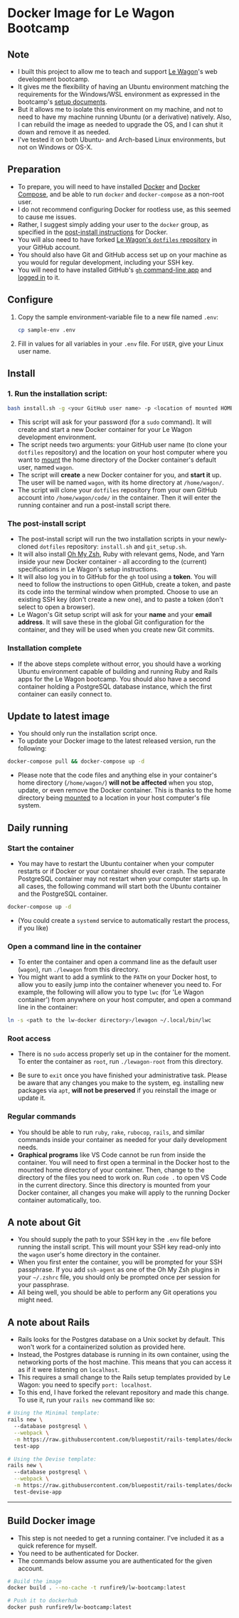 # Docker Image for Le Wagon Bootcamp
## Note
- I built this project to allow me to teach and support [Le Wagon](https://www.lewagon.com/)'s web development bootcamp.
- It gives me the flexibility of having an Ubuntu environment matching the requirements for the Windows/WSL environment as expressed in the bootcamp's [setup documents](https://github.com/lewagon/setup).
- But it allows me to isolate this environment on my machine, and not to need to have my machine running Ubuntu (or a derivative) natively. Also, I can rebuild the image as needed to upgrade the OS, and I can shut it down and remove it as needed.
- I've tested it on both Ubuntu- and Arch-based Linux environments, but not on Windows or OS-X.

## Preparation
- To prepare, you will need to have installed [Docker](https://www.docker.com/) and [Docker Compose](https://docs.docker.com/compose/), and be able to run `docker` and `docker-compose` as a non-root user.
- I do not recommend configuring Docker for rootless use, as this seemed to cause me issues.
- Rather, I suggest simply adding your user to the `docker` group, as specified in the [post-install instructions](https://docs.docker.com/engine/install/linux-postinstall/#manage-docker-as-a-non-root-user) for Docker.
- You will also need to have forked [Le Wagon's `dotfiles` repository](https://github.com/lewagon/dotfiles) in your GitHub account.
- You should also have Git and GitHub access set up on your machine as you would for regular development, including your SSH key.
- You will need to have installed GitHub's [`gh` command-line app](https://cli.github.com/) and [logged in](https://cli.github.com/manual/gh_auth_login) to it.

## Configure
1. Copy the sample environment-variable file to a new file named `.env`:
    ```bash
    cp sample-env .env
    ```
2. Fill in values for all variables in your `.env` file. For `USER`, give your Linux user name.

## Install
### 1. Run the installation script:
```bash
bash install.sh -g <your GitHub user name> -p <location of mounted HOME directory on the host>
```

- This script will ask for your password (for a `sudo` command). It will create and start a new Docker container for your Le Wagon development environment.
- The script needs two arguments: your GitHub user name (to clone your `dotfiles` repository) and the location on your host computer where you want to [mount](https://docs.docker.com/storage/bind-mounts/) the home directory of the Docker container's default user, named `wagon`.
- The script will **create** a new Docker container for you, and **start it** up. The user will be named `wagon`, with its home directory at `/home/wagon/`.
- The script will clone your `dotfiles` repository from your own GitHub account into `/home/wagon/code/` in the container. Then it will enter the running container and run a post-install script there.

### The post-install script
- The post-install script will run the two installation scripts in your newly-cloned `dotfiles` repository: `install.sh` and `git_setup.sh`.
- It will also install [Oh My Zsh](https://ohmyz.sh/), Ruby with relevant gems, Node, and Yarn inside your new Docker container - all according to the (current) specifications in Le Wagon's setup instructions.
- It will also log you in to GitHub for the `gh` tool using a **token**. You will need to follow the instructions to open GitHub, create a token, and paste its code into the terminal window when prompted. Choose to use an existing SSH key (don't create a new one), and to paste a token (don't select to open a browser).
- Le Wagon's Git setup script will ask for your **name** and your **email address**. It will save these in the global Git configuration for the container, and they will be used when you create new Git commits.

### Installation complete
- If the above steps complete without error, you should have a working Ubuntu environment capable of building and running Ruby and Rails apps for the Le Wagon bootcamp. You should also have a second container holding a PostgreSQL database instance, which the first container can easily connect to.

## Update to latest image
- You should only run the installation script once.
- To update your Docker image to the latest released version, run the following:

```bash
docker-compose pull && docker-compose up -d
```

- Please note that the code files and anything else in your container's home directory (`/home/wagon/`) **will not be affected** when you stop, update, or even remove the Docker container. This is thanks to the home directory being [mounted](https://docs.docker.com/storage/bind-mounts/) to a location in your host computer's file system.

## Daily running
### Start the container
- You may have to restart the Ubuntu container when your computer restarts or if Docker or your container should ever crash. The separate PostgreSQL container may not restart when your computer starts up. In all cases, the following command will start both the Ubuntu container and the PostgreSQL container.
```bash
docker-compose up -d
```
- (You could create a `systemd` service to automatically restart the process, if you like)


### Open a command line in the container
- To enter the container and open a command line as the default user (`wagon`), run `./lewagon` from this directory.
- You might want to add a symlink to the `PATH` on your Docker host, to allow you to easily jump into the container whenever you need to. For example, the following will allow you to type `lwc` (for 'Le Wagon container') from anywhere on your host computer, and open a command line in the container:

```bash
ln -s <path to the lw-docker directory>/lewagon ~/.local/bin/lwc
```

### Root access
- There is no `sudo` access properly set up in the container for the moment. To enter the container as `root`, run `./lewagon-root` from this directory.

- Be sure to `exit` once you have finished your administrative task. Please be aware that any changes you make to the system, eg. installing new packages via `apt`, **will not be preserved** if you reinstall the image or update it.

### Regular commands
- You should be able to run `ruby`, `rake`, `rubocop`, `rails`, and similar commands inside your container as needed for your daily development needs.
- **Graphical programs** like VS Code cannot be run from inside the container. You will need to first open a terminal in the Docker host to the mounted home directory of your container. Then, change to the directory of the files you need to work on. Run `code .` to open VS Code in the current directory. Since this directory is mounted from your Docker container, all changes you make will apply to the running Docker container automatically, too. 

## A note about Git
- You should supply the path to your SSH key in the `.env` file before running the install script. This will mount your SSH key read-only into the `wagon` user's home directory in the container. 
- When you first enter the container, you will be prompted for your SSH passphrase. If you add `ssh-agent` as one of the Oh My Zsh plugins in your `~/.zshrc` file, you should only be prompted once per session for your passphrase.
- All being well, you should be able to perform any Git operations you might need.

## A note about Rails
- Rails looks for the Postgres database on a Unix socket by default. This won't work for a containerized solution as provided here.
- Instead, the Postgres database is running in its own container, using the networking ports of the host machine. This means that you can access it as if it were listening on `localhost`.
- This requires a small change to the Rails setup templates provided by Le Wagon: you need to specify `port: localhost`.
- To this end, I have forked the relevant repository and made this change. To use it, run your `rails new` command like so:

```bash
# Using the Minimal template:
rails new \        
  --database postgresql \
  --webpack \
  -m https://raw.githubusercontent.com/bluepostit/rails-templates/docker/minimal.rb \
  test-app

# Using the Devise template:
rails new \       
  --database postgresql \
  --webpack \
  -m https://raw.githubusercontent.com/bluepostit/rails-templates/docker/devise.rb \
  test-devise-app
```

---

## Build Docker image
- This step is not needed to get a running container. I've included it as a quick reference for myself.
- You need to be authenticated for Docker.
- The commands below assume you are authenticated for the given account.

```bash
# Build the image
docker build . --no-cache -t runfire9/lw-bootcamp:latest

# Push it to dockerhub
docker push runfire9/lw-bootcamp:latest
```
